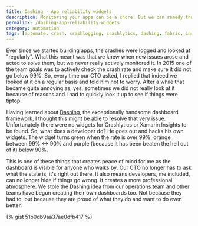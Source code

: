 ```yaml
---
title: Dashing - App reliability widgets
description: Monitoring your apps can be a chore. But we can remedy that using the right tools.
permalink: /dashing-app-reliability-widgets
category: automation
tags: [automate, crash, crashlogging, crashlytics, dashing, fabric, insights, ruby, widget, xamarin]
---
```


Ever since we started building apps, the crashes were logged and looked at "regularly". What this meant was that we knew when new issues arose and acted to solve them, but we never really actively monitored it. In 2015 one of the team goals was to actively check the crash rate and make sure it did not go below 99%. So, every time our CTO asked, I replied that indeed we looked at it on a regular basis and told him not to worry. After a while that became quite annoying as, yes, sometimes we did not really look at it because of reasons and I had to quickly look it up to see if things were tiptop.

Having learned about <a href="http://dashing.io/" target="_blank">Dashing</a>, the exceptionally handsome dashboard framework, I thought this might be able to resolve that very issue. Unfortunately there were no widgets for Crashlytics or Xamarin Insights to be found. So, what does a developer do? He goes out and hacks his own widgets. The widget turns green when the rate is over 99%, orange between 99% <-> 90% and purple (because it has been beaten the hell out of it) below 90%.

This is one of these things that creates peace of mind for me as the dashboard is visible for anyone who walks by. Our CTO no longer has to ask what the state is, it's right out there. It also means developers, me included, can no longer hide if things go wrong. It creates a more professional atmosphere. We stole the Dashing idea from our operations team and other teams have begun creating their own dashboards too. Not because they had to, but because they are proud of what they do and want to do even better.

{% gist 51b0db9aa37ae0dfb417 %}